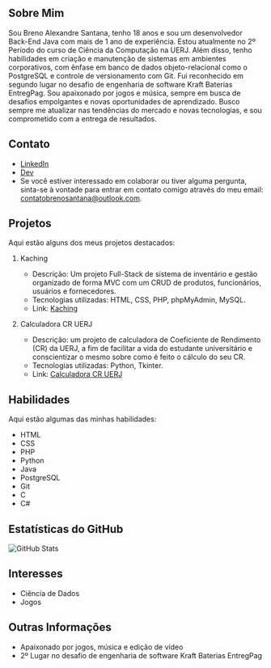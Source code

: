 ## Sobre Mim
Sou Breno Alexandre Santana, tenho 18 anos e sou um desenvolvedor Back-End Java com mais de 1 ano de experiência. Estou atualmente no 2º Período do curso de Ciência da Computação na UERJ. Além disso, tenho habilidades em criação e manutenção de sistemas em ambientes corporativos, com ênfase em banco de dados objeto-relacional como o PostgreSQL e controle de versionamento com Git. Fui reconhecido em segundo lugar no desafio de engenharia de software Kraft Baterias EntregPag. Sou apaixonado por jogos e música, sempre em busca de desafios empolgantes e novas oportunidades de aprendizado. Busco sempre me atualizar nas tendências do mercado e novas tecnologias, e sou comprometido com a entrega de resultados.

## Contato
- [LinkedIn](https://www.linkedin.com/in/brenoasantana/)
- [Dev](https://dev.to/brenoasantana)
- Se você estiver interessado em colaborar ou tiver alguma pergunta, sinta-se à vontade para entrar em contato comigo através do meu email: [contatobrenosantana@outlook.com](mailto:contatobrenosantana@outlook.com).

## Projetos

Aqui estão alguns dos meus projetos destacados:

1. Kaching
    - Descrição: Um projeto Full-Stack de sistema de inventário e gestão organizado de forma MVC com um CRUD de produtos, funcionários, usuários e fornecedores.
    - Tecnologias utilizadas: HTML, CSS, PHP, phpMyAdmin, MySQL.
    - Link: [Kaching](https://github.com/brenoASantana/Kaching)

2. Calculadora CR UERJ
    - Descrição: um projeto de calculadora de Coeficiente de Rendimento (CR) da UERJ, a fim de facilitar a vida do estudante universitário e conscientizar o mesmo sobre como é feito o cálculo do seu CR.
    - Tecnologias utilizadas: Python, Tkinter.
    - Link: [Calculadora CR UERJ](https://github.com/brenoASantana/calculadora_cr_uerj)

## Habilidades

Aqui estão algumas das minhas habilidades:

- HTML
- CSS
- PHP
- Python
- Java
- PostgreSQL
- Git
- C
- C#

## Estatísticas do GitHub
![GitHub Stats](https://github-readme-stats.vercel.app/api?username=brenoASantana&theme=tokyonight&show_icons=truee)

## Interesses
- Ciência de Dados
- Jogos

## Outras Informações
- Apaixonado por jogos, música e edição de vídeo
- 2º Lugar no desafio de engenharia de software Kraft Baterias EntregPag
